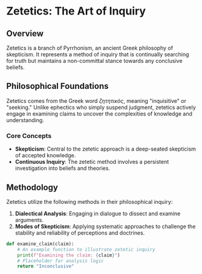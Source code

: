 # Zetetics: The Art of Inquiry

## Overview

Zetetics is a branch of Pyrrhonism, an ancient Greek philosophy of skepticism. It represents a method of inquiry that is continually searching for truth but maintains a non-committal stance towards any conclusive beliefs.

## Philosophical Foundations

Zetetics comes from the Greek word _ζητητικός_, meaning "inquisitive" or "seeking." Unlike ephectics who simply suspend judgment, zetetics actively engage in examining claims to uncover the complexities of knowledge and understanding.

### Core Concepts
- **Skepticism**: Central to the zetetic approach is a deep-seated skepticism of accepted knowledge.
- **Continuous Inquiry**: The zetetic method involves a persistent investigation into beliefs and theories.

## Methodology

Zetetics utilize the following methods in their philosophical inquiry:

1. **Dialectical Analysis**: Engaging in dialogue to dissect and examine arguments.
2. **Modes of Skepticism**: Applying systematic approaches to challenge the stability and reliability of perceptions and doctrines.

```python
def examine_claim(claim):
    # An example function to illustrate zetetic inquiry
    print(f"Examining the claim: {claim}")
    # Placeholder for analysis logic
    return "Inconclusive"
